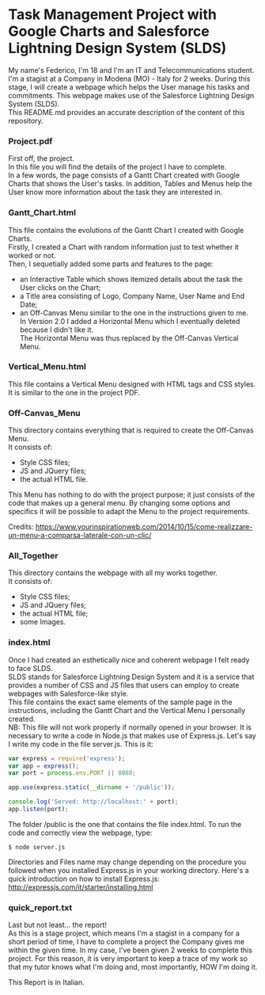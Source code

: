 # Task Management Project with Google Charts and Salesforce Lightning Design System (SLDS) 
My name's Federico, I'm 18 and I'm an IT and Telecommunications student.                                                                 
I'm a stagist at a Company in Modena (MO) - Italy for 2 weeks. During this stage, I will create a webpage which helps the User manage his tasks and commitments. This webpage makes use of the Salesforce Lightning Design System (SLDS).                                     
This README.md provides an accurate description of the content of this repository.                                          

### Project.pdf
First off, the project.                                                                                                                 
In this file you will find the details of the project I have to complete.                                                               
In a few words, the page consists of a Gantt Chart created with Google Charts that shows the User's tasks. In addition, Tables and Menus help the User know more information about the task they are interested in.                                                               

### Gantt_Chart.html
This file contains the evolutions of the Gantt Chart I created with Google Charts.                                                      
Firstly, I created a Chart with random information just to test whether it worked or not.                                               
Then, I sequetially added some parts and features to the page:                                                                          
- an Interactive Table which shows itemized details about the task the User clicks on the Chart;                                         
- a Title area consisting of Logo, Company Name, User Name and End Date;                                                                 
- an Off-Canvas Menu similar to the one in the instructions given to me.                                                                                                                                                                                                         
In Version 2.0 I added a Horizontal Menu which I eventually deleted because I didn't like it.                                           
The Horizontal Menu was thus replaced by the Off-Canvas Vertical Menu.                                                                  

### Vertical_Menu.html
This file contains a Vertical Menu designed with HTML tags and CSS styles.                                                               
It is similar to the one in the project PDF.                                                                                             

### Off-Canvas_Menu
This directory contains everything that is required to create the Off-Canvas Menu.                                                      
It consists of:                                                                                                                         
- Style CSS files;                                                                                                                      
- JS and JQuery files;                                                                                                                   
- the actual HTML file.                                                                                                                 

This Menu has nothing to do with the project purpose; it just consists of the code that makes up a general menu. By changing some options and specifics it will be possible to adapt the Menu to the project requirements.                                                 

Credits: https://www.yourinspirationweb.com/2014/10/15/come-realizzare-un-menu-a-comparsa-laterale-con-un-clic/         

### All_Together
This directory contains the webpage with all my works together.                                                                         
It consists of:
- Style CSS files;
- JS and JQuery files;
- the actual HTML file;
- some Images.

### index.html
Once I had created an esthetically nice and coherent webpage I felt ready to face SLDS.                                                 
SLDS stands for Salesforce Lightning Design System and it is a service that provides a number of CSS and JS files that users can employ to create webpages with Salesforce-like style.                                                                                          
This file contains the exact same elements of the sample page in the instructions, including the Gantt Chart and the Vertical Menu I personally created.                                                                                                                                                                                                      
NB: This file will not work properly if normally opened in your browser. It is necessary to write a code in Node.js that makes use of Express.js. Let's say I write my code in the file server.js. This is it:
```javascript
var express = require('express');
var app = express();
var port = process.env.PORT || 8080;

app.use(express.static(__dirname + '/public'));

console.log('Served: http://localhost:' + port);
app.listen(port);
```
The folder /public is the one that contains the file index.html. To run the code and correctly view the webpage, type:
```
$ node server.js
```
Directories and Files name may change depending on the procedure you followed when you installed Express.js in your working directory. Here's a quick introduction on how to install Express.js: http://expressjs.com/it/starter/installing.html

### quick_report.txt
Last but not least... the report!                                                                                                       
As this is a stage project, which means I'm a stagist in a company for a short period of time, I have to complete a project the Company gives me within the given time. In my case, I've been given 2 weeks to complete this project. For this reason, it is very important to keep a trace of my work so that my tutor knows what I'm doing and, most importantly, HOW I'm doing it.                                   

This Report is in Italian.
